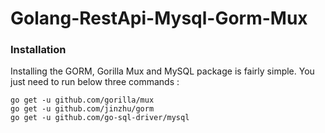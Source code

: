 # Golang-RestApi-Mysql-Gorm-Mux

### Installation

Installing the GORM, Gorilla Mux and MySQL package is fairly simple. You just need to run below three commands :

```
go get -u github.com/gorilla/mux
go get -u github.com/jinzhu/gorm
go get -u github.com/go-sql-driver/mysql
```
